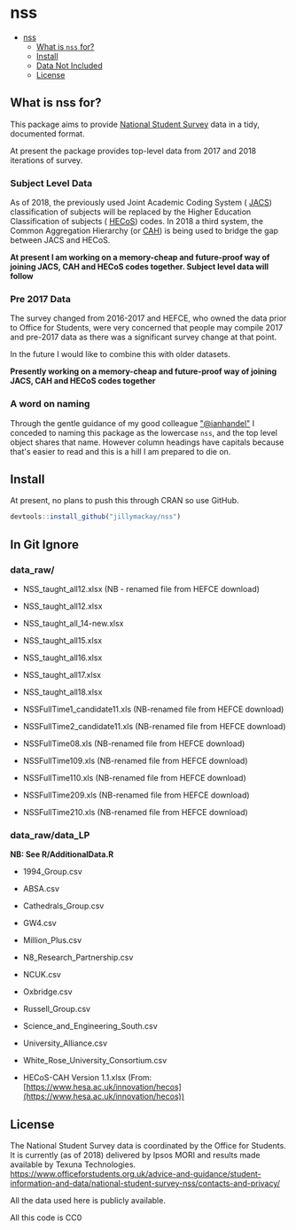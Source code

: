 # nss
- [nss](#nss)
    + [What is `nss` for?](#what-is-nss-for)
    + [Install](#install)
    + [Data Not Included](#in-git-ignore)
    + [License](#license)



## What is nss for?
This package aims to provide [National Student Survey](https://www.officeforstudents.org.uk/advice-and-guidance/student-information-and-data/national-student-survey-nss/) data in a tidy, documented format. 

At present the package provides top-level data from 2017 and 2018 iterations of survey.


### Subject Level Data
As of 2018, the previously used Joint Academic Coding System ( [JACS](https://www.hesa.ac.uk/support/documentation/jacs)) classification of subjects will be replaced by the Higher Education Classification of subjects ( [HECoS](https://www.hesa.ac.uk/innovation/hecos)) codes. In 2018 a third system, the Common Aggregation Hierarchy (or [CAH](https://www.hesa.ac.uk/innovation/hecos)) is being used to bridge the gap between JACS and HECoS. 

**At present I am working on a memory-cheap and future-proof way of joining JACS, CAH and HECoS codes together. Subject level data will follow**


### Pre 2017 Data

The survey changed from 2016-2017 and HEFCE, who owned the data prior to Office for Students, were very concerned that people may compile 2017 and pre-2017 data as there was a significant survey change at that point. 

In the future I would like to combine this with older datasets. 


**Presently working on a memory-cheap and future-proof way of joining JACS, CAH and HECoS codes together**

### A word on naming
Through the gentle guidance of my good colleague ["@ianhandel"](https://github.com/ianhandel) I conceded to naming this package as the lowercase `nss`, and the top level object shares that name. However column headings have capitals because that's easier to read and this is a hill I am prepared to die on. 



## Install
At present, no plans to push this through CRAN so use GitHub.


``` r
devtools::install_github("jillymackay/nss")
```



## In Git Ignore

### data_raw/

+ NSS_taught_all12.xlsx (NB - renamed file from HEFCE download)

+ NSS_taught_all12.xlsx

+ NSS_taught_all_14-new.xlsx

+ NSS_taught_all15.xlsx

+ NSS_taught_all16.xlsx

+ NSS_taught_all17.xlsx

+ NSS_taught_all18.xlsx

+ NSSFullTime1_candidate11.xls (NB-renamed file from HEFCE download)

+ NSSFullTime2_candidate11.xls (NB-renamed file from HEFCE download)

+ NSSFullTime08.xls (NB-renamed file from HEFCE download)

+ NSSFullTime109.xls (NB-renamed file from HEFCE download)

+ NSSFullTime110.xls (NB-renamed file from HEFCE download)

+ NSSFullTime209.xls (NB-renamed file from HEFCE download)

+ NSSFullTime210.xls (NB-renamed file from HEFCE download)

### data_raw/data_LP
**NB: See R/AdditionalData.R**
+ 1994_Group.csv

+ ABSA.csv

+ Cathedrals_Group.csv

+ GW4.csv

+ Million_Plus.csv

+ N8_Research_Partnership.csv

+ NCUK.csv

+ Oxbridge.csv

+ Russell_Group.csv

+ Science_and_Engineering_South.csv

+ University_Alliance.csv

+ White_Rose_University_Consortium.csv

+ HECoS-CAH Version 1.1.xlsx  (From: [https://www.hesa.ac.uk/innovation/hecos](https://www.hesa.ac.uk/innovation/hecos))


License
-------

The National Student Survey data is coordinated by the Office for Students. It is currently (as of 2018) delivered by Ipsos MORI and results made available by Texuna Technologies.
https://www.officeforstudents.org.uk/advice-and-guidance/student-information-and-data/national-student-survey-nss/contacts-and-privacy/

All the data used here is publicly available. 

All this code is CC0

